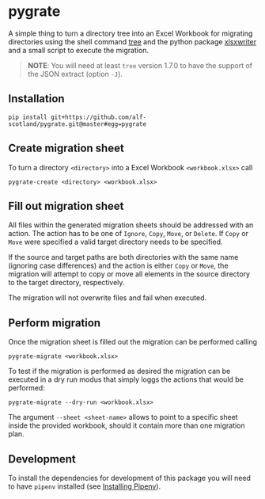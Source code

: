 # pygrate

A simple thing to turn a directory tree into an Excel Workbook for migrating directories using the shell command [tree](http://mama.indstate.edu/users/ice/tree/) and the python package [xlsxwriter](https://xlsxwriter.readthedocs.io/) and a small script to execute the migration.

> **NOTE**: You will need at least `tree` version 1.7.0 to have the support of the JSON extract (option `-J`).

## Installation

```shell
pip install git+https://github.com/alf-scotland/pygrate.git@master#egg=pygrate
```

## Create migration sheet

To turn a directory `<directory>` into a Excel Workbook `<workbook.xlsx>` call
```shell
pygrate-create <directory> <workbook.xlsx>
```

## Fill out migration sheet

All files within the generated migration sheets should be addressed with an action. The action has to be one of `Ignore`, `Copy`, `Move`, or `Delete`. If `Copy` or `Move` were specified a valid target directory needs to be specified.

If the source and target paths are both directories with the same name (ignoring case differences) and the action is either `Copy` or `Move`, the migration will attempt to copy or move all elements in the source directory to the target directory, respectively.

The migration will not overwrite files and fail when executed.

## Perform migration

Once the migration sheet is filled out the migration can be performed calling
```shell
pygrate-migrate <workbook.xlsx>
```

To test if the migration is performed as desired the migration can be executed in a dry run modus that simply loggs the actions that would be performed:
```shell
pygrate-migrate --dry-run <workbook.xlsx>
```

The argument `--sheet <sheet-name>` allows to point to a specific sheet inside the provided workbook, should it contain more than one migration plan.

## Development

To install the dependencies for development of this package you will need to have `pipenv` installed (see [Installing Pipenv](https://docs.pipenv.org/en/latest/install/#installing-pipenv)).
